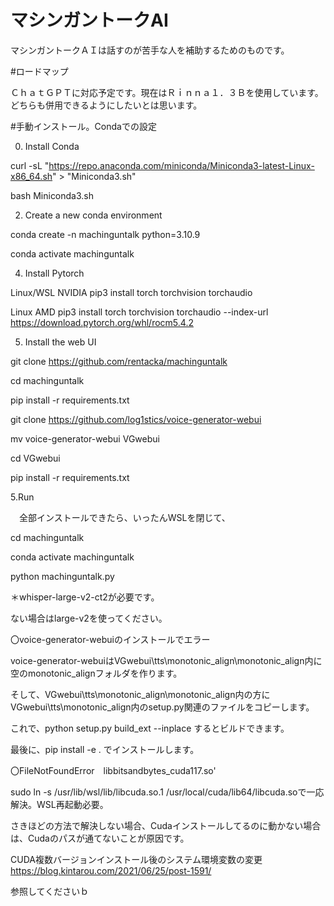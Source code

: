 # マシンガントークAI
マシンガントークＡＩは話すのが苦手な人を補助するためのものです。

#ロードマップ

ＣｈａｔＧＰＴに対応予定です。現在はＲｉｎｎａ１．３Ｂを使用しています。どちらも併用できるようにしたいとは思います。

#手動インストール。Condaでの設定

0. Install Conda

curl -sL "https://repo.anaconda.com/miniconda/Miniconda3-latest-Linux-x86_64.sh" > "Miniconda3.sh"

bash Miniconda3.sh

2. Create a new conda environment

conda create -n machinguntalk python=3.10.9

conda activate machinguntalk

4. Install Pytorch

Linux/WSL 	NVIDIA 	pip3 install torch torchvision torchaudio

Linux 	    AMD 	  pip3 install torch torchvision torchaudio --index-url https://download.pytorch.org/whl/rocm5.4.2

5. Install the web UI

git clone https://github.com/rentacka/machinguntalk

cd machinguntalk

pip install -r requirements.txt

git clone https://github.com/log1stics/voice-generator-webui

mv voice-generator-webui VGwebui

cd VGwebui

pip install -r requirements.txt

5.Run

　全部インストールできたら、いったんWSLを閉じて、
 
cd machinguntalk

conda activate machinguntalk

python machinguntalk.py


＊whisper-large-v2-ct2が必要です。

ない場合はlarge-v2を使ってください。


〇voice-generator-webuiのインストールでエラー

voice-generator-webuiはVGwebui\tts\monotonic_align\monotonic_align内に空のmonotonic_alignフォルダを作ります。

そして、VGwebui\tts\monotonic_align\monotonic_align内の方にVGwebui\tts\monotonic_align内のsetup.py関連のファイルをコピーします。

これで、python setup.py build_ext --inplace するとビルドできます。

最後に、pip install -e . でインストールします。

〇FileNotFoundError　libbitsandbytes_cuda117.so'

sudo ln -s /usr/lib/wsl/lib/libcuda.so.1 /usr/local/cuda/lib64/libcuda.soで一応解決。WSL再起動必要。

さきほどの方法で解決しない場合、Cudaインストールしてるのに動かない場合は、Cudaのパスが通てないことが原因です。

CUDA複数バージョンインストール後のシステム環境変数の変更 https://blog.kintarou.com/2021/06/25/post-1591/

参照してくださいｂ
